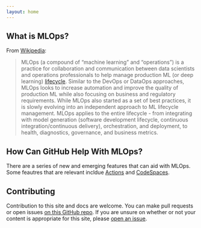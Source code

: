 ```yaml
---
layout: home
---
```


## What is MLOps?

From [Wikipedia](https://en.wikipedia.org/wiki/MLOps):

> MLOps (a compound of “machine learning” and “operations”) is a practice for collaboration and communication between data scientists and operations professionals to help manage production ML (or deep learning) [lifecycle](https://www.aitrends.com/machine-learning/mlops-not-just-ml-business-new-competitive-frontier/). Similar to the DevOps or DataOps approaches, MLOps looks to increase automation and improve the quality of production ML while also focusing on business and regulatory requirements. While MLOps also started as a set of best practices, it is slowly evolving into an independent approach to ML lifecycle management. MLOps applies to the entire lifecycle - from integrating with model generation (software development lifecycle, continuous integration/continuous delivery), orchestration, and deployment, to health, diagnostics, governance, and business metrics.

## How Can GitHub Help With MLOps?

There are a series of new and emerging features that can aid with MLOps.  Some feautres that are relevant incldue [Actions](https://github.com/features/actions) and [CodeSpaces](https://github.com/features/codespaces).


## Contributing

Contribution to this site and docs are welcome.  You can make pull requests or open issues [on this GitHub repo](https://github.com/machine-learning-apps/website-docs).  If you are unsure on whether or not your content is appropriate for this site, please [open an issue](https://github.com/machine-learning-apps/website-docs/issues/new/choose).
